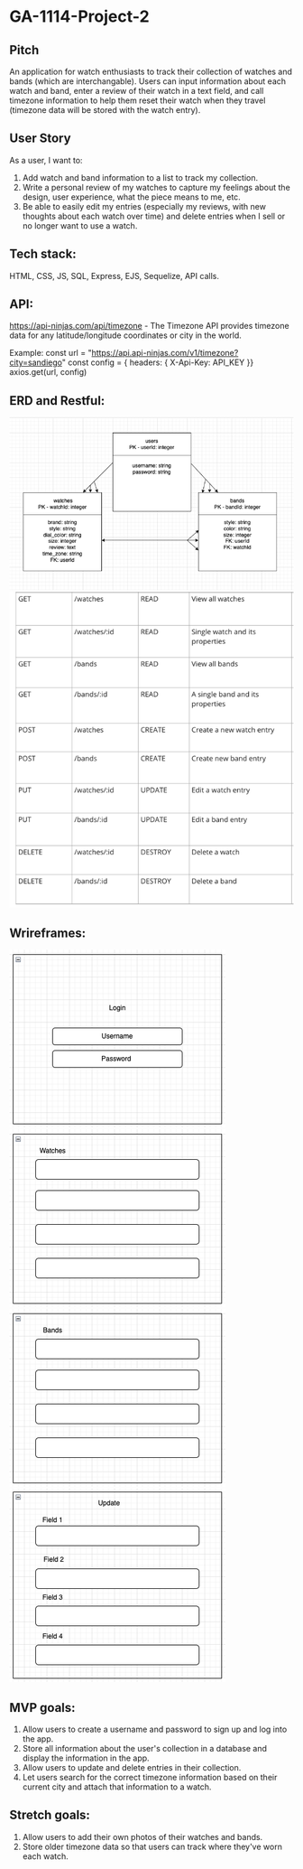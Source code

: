 # GA-1114-Project-2

## Pitch
An application for watch enthusiasts to track their collection of watches and bands (which are interchangable).  Users can input information about each watch and band, enter a review of their watch in a text field, and call timezone information to help them reset their watch when they travel (timezone data will be stored with the watch entry). 

## User Story
As a user, I want to:
1. Add watch and band information to a list to track my collection.
2. Write a personal review of my watches to capture my feelings about the design, user experience, what the piece means to me, etc. 
3. Be able to easily edit my entries (especially my reviews, with new thoughts about each watch over time) and delete entries when I sell or no longer want to use a watch.  

## Tech stack:
HTML, CSS, JS, SQL, Express, EJS, Sequelize, API calls. 

## API:
https://api-ninjas.com/api/timezone - The Timezone API provides timezone data for any latitude/longitude coordinates or city in the world. 

Example: 
const url = "https://api.api-ninjas.com/v1/timezone?city=sandiego" 
const config = { headers: { X-Api-Key: API_KEY }}
axios.get(url, config)

## ERD and Restful:
![ERD](https://github.com/dvnilsen/GA-1114-Project-2/blob/main/Assets/ERD.png "ERD")  
![RESTFUL](https://github.com/dvnilsen/GA-1114-Project-2/blob/main/Assets/RESTFUL.png "RESTFUL")  

## Wrireframes:
![1](https://github.com/dvnilsen/GA-1114-Project-2/blob/main/Assets/wireframe_1.png "1")  
![2](https://github.com/dvnilsen/GA-1114-Project-2/blob/main/Assets/wireframe_2.png "2")
![3](https://github.com/dvnilsen/GA-1114-Project-2/blob/main/Assets/wireframe_3.png "3")
![4](https://github.com/dvnilsen/GA-1114-Project-2/blob/main/Assets/wireframe_4.png "4")

## MVP goals:
1. Allow users to create a username and password to sign up and log into the app. 
3. Store all information about the user's collection in a database and display the information in the app.  
4. Allow users to update and delete entries in their collection. 
5. Let users search for the correct timezone information based on their current city and attach that information to a watch.  

## Stretch goals:
1. Allow users to add their own photos of their watches and bands.
2. Store older timezone data so that users can track where they've worn each watch. 




